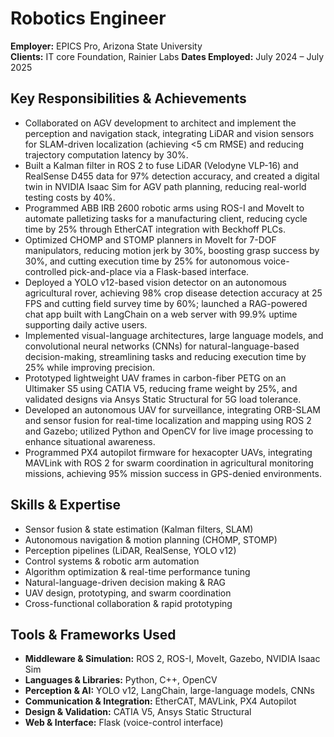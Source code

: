 # Robotics Engineer

**Employer:** EPICS Pro, Arizona State University  
**Clients:** IT core Foundation, Rainier Labs
**Dates Employed:** July 2024 – July 2025  

## Key Responsibilities & Achievements
- Collaborated on AGV development to architect and implement the perception and navigation stack, integrating LiDAR and vision sensors for SLAM-driven localization (achieving <5 cm RMSE) and reducing trajectory computation latency by 30%.  
- Built a Kalman filter in ROS 2 to fuse LiDAR (Velodyne VLP-16) and RealSense D455 data for 97% detection accuracy, and created a digital twin in NVIDIA Isaac Sim for AGV path planning, reducing real-world testing costs by 40%.  
- Programmed ABB IRB 2600 robotic arms using ROS-I and MoveIt to automate palletizing tasks for a manufacturing client, reducing cycle time by 25% through EtherCAT integration with Beckhoff PLCs.  
- Optimized CHOMP and STOMP planners in MoveIt for 7-DOF manipulators, reducing motion jerk by 30%, boosting grasp success by 30%, and cutting execution time by 25% for autonomous voice-controlled pick-and-place via a Flask-based interface.  
- Deployed a YOLO v12-based vision detector on an autonomous agricultural rover, achieving 98% crop disease detection accuracy at 25 FPS and cutting field survey time by 60%; launched a RAG-powered chat app built with LangChain on a web server with 99.9% uptime supporting daily active users.  
- Implemented visual-language architectures, large language models, and convolutional neural networks (CNNs) for natural-language-based decision-making, streamlining tasks and reducing execution time by 25% while improving precision.  
- Prototyped lightweight UAV frames in carbon-fiber PETG on an Ultimaker S5 using CATIA V5, reducing frame weight by 25%, and validated designs via Ansys Static Structural for 5G load tolerance.  
- Developed an autonomous UAV for surveillance, integrating ORB-SLAM and sensor fusion for real-time localization and mapping using ROS 2 and Gazebo; utilized Python and OpenCV for live image processing to enhance situational awareness.  
- Programmed PX4 autopilot firmware for hexacopter UAVs, integrating MAVLink with ROS 2 for swarm coordination in agricultural monitoring missions, achieving 95% mission success in GPS-denied environments.

## Skills & Expertise
- Sensor fusion & state estimation (Kalman filters, SLAM)  
- Autonomous navigation & motion planning (CHOMP, STOMP)  
- Perception pipelines (LiDAR, RealSense, YOLO v12)  
- Control systems & robotic arm automation  
- Algorithm optimization & real-time performance tuning  
- Natural-language-driven decision making & RAG  
- UAV design, prototyping, and swarm coordination  
- Cross-functional collaboration & rapid prototyping  

## Tools & Frameworks Used
- **Middleware & Simulation:** ROS 2, ROS-I, MoveIt, Gazebo, NVIDIA Isaac Sim  
- **Languages & Libraries:** Python, C++, OpenCV  
- **Perception & AI:** YOLO v12, LangChain, large-language models, CNNs  
- **Communication & Integration:** EtherCAT, MAVLink, PX4 Autopilot  
- **Design & Validation:** CATIA V5, Ansys Static Structural  
- **Web & Interface:** Flask (voice-control interface)  
